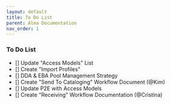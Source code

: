 ```yaml
---
layout: default
title: To Do List
parent: Alma Documentation
nav_order: 1
---
```


### To Do List

- [] Update "Access Models" List
- [] Create "Import Profiles"
- [] DDA & EBA Pool Management Strategy
- [] Create "Send To Cataloging" Workflow Document (@Kim)
- [] Update P2E with Access Models
- [] Create "Receiving" Workflow Documentation (@Cristina)

